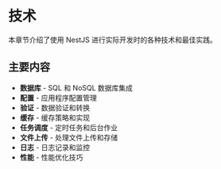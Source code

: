 # 技术

本章节介绍了使用 NestJS 进行实际开发时的各种技术和最佳实践。

## 主要内容

- **数据库** - SQL 和 NoSQL 数据库集成
- **配置** - 应用程序配置管理
- **验证** - 数据验证和转换
- **缓存** - 缓存策略和实现
- **任务调度** - 定时任务和后台作业
- **文件上传** - 处理文件上传和存储
- **日志** - 日志记录和监控
- **性能** - 性能优化技巧
